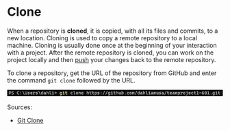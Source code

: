 # Clone

When a repository is **cloned**, it is copied, with all its files 
and commits, to a new location. Cloning is used to copy a remote 
repository to a local machine. Cloning is usually done once at the 
beginning of your interaction with a project. After the remote repository 
is cloned, you can work on the project locally and then [push](/push.md) 
your changes back to the remote repository.

To clone a repository, get the URL of the repository from GitHub
and enter the command `git clone` followed by the URL.

![git_clone](https://github.com/dahliamusa/teamproject1-601/blob/master/images/git_clone.png?raw=true)

Sources:
* [Git Clone](https://github.com/git-guides/git-clone)